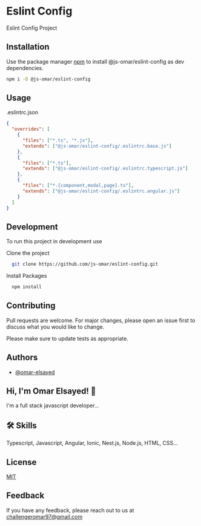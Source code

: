 # Eslint Config

Eslint Config Project

## Installation

Use the package manager [npm](https://www.npmjs.com/) to install @js-omar/eslint-config as dev dependencies.

```bash
npm i -D @js-omar/eslint-config
```

## Usage

.eslintrc.json

```json
{
  "overrides": [
    {
      "files": ["*.ts", "*.js"],
      "extends": ["@js-omar/eslint-config/.eslintrc.base.js"]
    },
    {
      "files": ["*.ts"],
      "extends": ["@js-omar/eslint-config/.eslintrc.typescript.js"]
    },
    {
      "files": ["*.{component,modal,page}.ts"],
      "extends": ["@js-omar/eslint-config/.eslintrc.angular.js"]
    }
  ]
}
```

## Development

To run this project in development use

Clone the project

```bash
  git clone https://github.com/js-omar/eslint-config.git
```

Install Packages

```bash
  npm install
```

## Contributing

Pull requests are welcome. For major changes, please open an issue first to discuss what you would like to change.

Please make sure to update tests as appropriate.

## Authors

- [@omar-elsayed](https://github.com/omar-elsayed97)

## Hi, I'm Omar Elsayed! 👋

I'm a full stack javascript developer...

## 🛠 Skills

Typescript, Javascript, Angular, Ionic, Nest.js, Node.js, HTML, CSS...

## License

[MIT](https://choosealicense.com/licenses/mit/)

## Feedback

If you have any feedback, please reach out to us at challengeromar97@gmail.com

